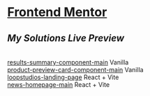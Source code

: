 # [Frontend Mentor](https://www.frontendmentor.io/)

## *My Solutions Live Preview*
<br> [results-summary-component-main](https://majestic-florentine-b72d29.netlify.app/) Vanilla
<br> [product-preview-card-component-main](https://bucolic-paprenjak-9bda38.netlify.app/) Vanilla
<br> [loopstudios-landing-page](https://loopstudios-landing-page-soumelee.netlify.app/) React + Vite
<br> [news-homepage-main](https://659431c51d9dd7007d720db3--whimsical-llama-8f1c8e.netlify.app/) React + Vite

